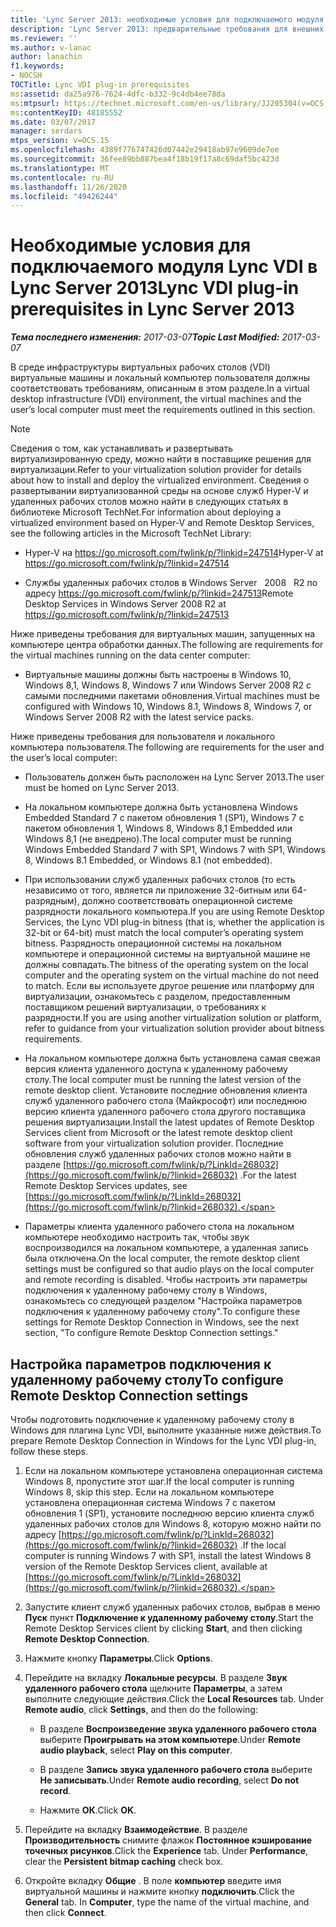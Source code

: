 ```yaml
---
title: 'Lync Server 2013: необходимые условия для подключаемого модуля Lync VDI'
description: 'Lync Server 2013: предварительные требования для внешних модулей Lync в VDI.'
ms.reviewer: ''
ms.author: v-lanac
author: lanachin
f1.keywords:
- NOCSH
TOCTitle: Lync VDI plug-in prerequisites
ms:assetid: da25a976-7624-4dfc-b332-9c4db4ee78da
ms:mtpsurl: https://technet.microsoft.com/en-us/library/JJ205304(v=OCS.15)
ms:contentKeyID: 48185552
ms.date: 03/07/2017
manager: serdars
mtps_version: v=OCS.15
ms.openlocfilehash: 4389f776747426d07442e29418ab97e9609de7ee
ms.sourcegitcommit: 36fee89bb887bea4f18b19f17a8c69daf5bc423d
ms.translationtype: MT
ms.contentlocale: ru-RU
ms.lasthandoff: 11/26/2020
ms.locfileid: "49426244"
---
```

# <a name="lync-vdi-plug-in-prerequisites-in-lync-server-2013"></a><span data-ttu-id="812d4-103">Необходимые условия для подключаемого модуля Lync VDI в Lync Server 2013</span><span class="sxs-lookup"><span data-stu-id="812d4-103">Lync VDI plug-in prerequisites in Lync Server 2013</span></span>

<div data-xmlns="http://www.w3.org/1999/xhtml">

<div class="topic" data-xmlns="http://www.w3.org/1999/xhtml" data-msxsl="urn:schemas-microsoft-com:xslt" data-cs="https://msdn.microsoft.com/">

<div data-asp="https://msdn2.microsoft.com/asp">



</div>

<div id="mainSection">

<div id="mainBody"><span data-ttu-id="812d4-104">

<span> </span></span><span class="sxs-lookup"><span data-stu-id="812d4-104">

<span> </span></span></span>

<span data-ttu-id="812d4-105">_**Тема последнего изменения:** 2017-03-07_</span><span class="sxs-lookup"><span data-stu-id="812d4-105">_**Topic Last Modified:** 2017-03-07_</span></span>

<span data-ttu-id="812d4-106">В среде инфраструктуры виртуальных рабочих столов (VDI) виртуальные машины и локальный компьютер пользователя должны соответствовать требованиям, описанным в этом разделе.</span><span class="sxs-lookup"><span data-stu-id="812d4-106">In a virtual desktop infrastructure (VDI) environment, the virtual machines and the user’s local computer must meet the requirements outlined in this section.</span></span>

<div>


> [!NOTE]  
> <span data-ttu-id="812d4-107">Сведения о том, как устанавливать и развертывать виртуализированную среду, можно найти в поставщике решения для виртуализации.</span><span class="sxs-lookup"><span data-stu-id="812d4-107">Refer to your virtualization solution provider for details about how to install and deploy the virtualized environment.</span></span> <span data-ttu-id="812d4-108">Сведения о развертывании виртуализованной среды на основе служб Hyper-V и удаленных рабочих столов можно найти в следующих статьях в библиотеке Microsoft TechNet.</span><span class="sxs-lookup"><span data-stu-id="812d4-108">For information about deploying a virtualized environment based on Hyper-V and Remote Desktop Services, see the following articles in the Microsoft TechNet Library:</span></span> 
> <UL>
> <LI>
> <P><span data-ttu-id="812d4-109">Hyper-V на <A class=uri href="https://go.microsoft.com/fwlink/p/?linkid=247514">https://go.microsoft.com/fwlink/p/?linkid=247514</A></span><span class="sxs-lookup"><span data-stu-id="812d4-109">Hyper-V at <A class=uri href="https://go.microsoft.com/fwlink/p/?linkid=247514">https://go.microsoft.com/fwlink/p/?linkid=247514</A></span></span></P>
> <LI>
> <P><span data-ttu-id="812d4-110">Службы удаленных рабочих столов в Windows Server &nbsp; 2008 &nbsp; R2 по адресу <A class=uri href="https://go.microsoft.com/fwlink/p/?linkid=247513">https://go.microsoft.com/fwlink/p/?linkid=247513</A></span><span class="sxs-lookup"><span data-stu-id="812d4-110">Remote Desktop Services in Windows Server&nbsp;2008&nbsp;R2 at <A class=uri href="https://go.microsoft.com/fwlink/p/?linkid=247513">https://go.microsoft.com/fwlink/p/?linkid=247513</A></span></span></P></LI></UL>



</div>

<span data-ttu-id="812d4-111">Ниже приведены требования для виртуальных машин, запущенных на компьютере центра обработки данных.</span><span class="sxs-lookup"><span data-stu-id="812d4-111">The following are requirements for the virtual machines running on the data center computer:</span></span>

  - <span data-ttu-id="812d4-112">Виртуальные машины должны быть настроены в Windows 10, Windows 8,1, Windows 8, Windows 7 или Windows Server 2008 R2 с самыми последними пакетами обновления.</span><span class="sxs-lookup"><span data-stu-id="812d4-112">Virtual machines must be configured with Windows 10, Windows 8.1, Windows 8, Windows 7, or Windows Server 2008 R2 with the latest service packs.</span></span>

<span data-ttu-id="812d4-113">Ниже приведены требования для пользователя и локального компьютера пользователя.</span><span class="sxs-lookup"><span data-stu-id="812d4-113">The following are requirements for the user and the user’s local computer:</span></span>

  - <span data-ttu-id="812d4-114">Пользователь должен быть расположен на Lync Server 2013.</span><span class="sxs-lookup"><span data-stu-id="812d4-114">The user must be homed on Lync Server 2013.</span></span>

  - <span data-ttu-id="812d4-115">На локальном компьютере должна быть установлена Windows Embedded Standard 7 с пакетом обновления 1 (SP1), Windows 7 с пакетом обновления 1, Windows 8, Windows 8,1 Embedded или Windows 8,1 (не внедрено).</span><span class="sxs-lookup"><span data-stu-id="812d4-115">The local computer must be running Windows Embedded Standard 7 with SP1, Windows 7 with SP1, Windows 8, Windows 8.1 Embedded, or Windows 8.1 (not embedded).</span></span>

  - <span data-ttu-id="812d4-116">При использовании служб удаленных рабочих столов (то есть независимо от того, является ли приложение 32-битным или 64-разрядным), должно соответствовать операционной системе разрядности локального компьютера.</span><span class="sxs-lookup"><span data-stu-id="812d4-116">If you are using Remote Desktop Services, the Lync VDI plug-in bitness (that is, whether the application is 32-bit or 64-bit) must match the local computer’s operating system bitness.</span></span> <span data-ttu-id="812d4-117">Разрядность операционной системы на локальном компьютере и операционной системы на виртуальной машине не должны совпадать.</span><span class="sxs-lookup"><span data-stu-id="812d4-117">The bitness of the operating system on the local computer and the operating system on the virtual machine do not need to match.</span></span> <span data-ttu-id="812d4-118">Если вы используете другое решение или платформу для виртуализации, ознакомьтесь с разделом, предоставленным поставщиком решений виртуализации, о требованиях к разрядности.</span><span class="sxs-lookup"><span data-stu-id="812d4-118">If you are using another virtualization solution or platform, refer to guidance from your virtualization solution provider about bitness requirements.</span></span>

  - <span data-ttu-id="812d4-119">На локальном компьютере должна быть установлена самая свежая версия клиента удаленного доступа к удаленному рабочему столу.</span><span class="sxs-lookup"><span data-stu-id="812d4-119">The local computer must be running the latest version of the remote desktop client.</span></span> <span data-ttu-id="812d4-120">Установите последние обновления клиента служб удаленного рабочего стола (Майкрософт) или последнюю версию клиента удаленного рабочего стола другого поставщика решения виртуализации.</span><span class="sxs-lookup"><span data-stu-id="812d4-120">Install the latest updates of Remote Desktop Services client from Microsoft or the latest remote desktop client software from your virtualization solution provider.</span></span> <span data-ttu-id="812d4-121">Последние обновления служб удаленных рабочих столов можно найти в разделе [https://go.microsoft.com/fwlink/p/?LinkId=268032](https://go.microsoft.com/fwlink/p/?linkid=268032) .</span><span class="sxs-lookup"><span data-stu-id="812d4-121">For the latest Remote Desktop Services updates, see [https://go.microsoft.com/fwlink/p/?LinkId=268032](https://go.microsoft.com/fwlink/p/?linkid=268032).</span></span>

  - <span data-ttu-id="812d4-122">Параметры клиента удаленного рабочего стола на локальном компьютере необходимо настроить так, чтобы звук воспроизводился на локальном компьютере, а удаленная запись была отключена.</span><span class="sxs-lookup"><span data-stu-id="812d4-122">On the local computer, the remote desktop client settings must be configured so that audio plays on the local computer and remote recording is disabled.</span></span> <span data-ttu-id="812d4-123">Чтобы настроить эти параметры подключения к удаленному рабочему столу в Windows, ознакомьтесь со следующей разделом "Настройка параметров подключения к удаленному рабочему столу".</span><span class="sxs-lookup"><span data-stu-id="812d4-123">To configure these settings for Remote Desktop Connection in Windows, see the next section, "To configure Remote Desktop Connection settings."</span></span>

<div>

## <a name="to-configure-remote-desktop-connection-settings"></a><span data-ttu-id="812d4-124">Настройка параметров подключения к удаленному рабочему столу</span><span class="sxs-lookup"><span data-stu-id="812d4-124">To configure Remote Desktop Connection settings</span></span>

<span data-ttu-id="812d4-125">Чтобы подготовить подключение к удаленному рабочему столу в Windows для плагина Lync VDI, выполните указанные ниже действия.</span><span class="sxs-lookup"><span data-stu-id="812d4-125">To prepare Remote Desktop Connection in Windows for the Lync VDI plug-in, follow these steps.</span></span>

1.  <span data-ttu-id="812d4-126">Если на локальном компьютере установлена операционная система Windows 8, пропустите этот шаг.</span><span class="sxs-lookup"><span data-stu-id="812d4-126">If the local computer is running Windows 8, skip this step.</span></span> <span data-ttu-id="812d4-127">Если на локальном компьютере установлена операционная система Windows 7 с пакетом обновления 1 (SP1), установите последнюю версию клиента служб удаленных рабочих столов для Windows 8, которую можно найти по адресу [https://go.microsoft.com/fwlink/p/?LinkId=268032](https://go.microsoft.com/fwlink/p/?linkid=268032) .</span><span class="sxs-lookup"><span data-stu-id="812d4-127">If the local computer is running Windows 7 with SP1, install the latest Windows 8 version of the Remote Desktop Services client, available at [https://go.microsoft.com/fwlink/p/?LinkId=268032](https://go.microsoft.com/fwlink/p/?linkid=268032).</span></span>

2.  <span data-ttu-id="812d4-128">Запустите клиент служб удаленных рабочих столов, выбрав в меню **Пуск** пункт **Подключение к удаленному рабочему столу**.</span><span class="sxs-lookup"><span data-stu-id="812d4-128">Start the Remote Desktop Services client by clicking **Start**, and then clicking **Remote Desktop Connection**.</span></span>

3.  <span data-ttu-id="812d4-129">Нажмите кнопку **Параметры**.</span><span class="sxs-lookup"><span data-stu-id="812d4-129">Click **Options**.</span></span>

4.  <span data-ttu-id="812d4-130">Перейдите на вкладку **Локальные ресурсы**. В разделе **Звук удаленного рабочего стола** щелкните **Параметры**, а затем выполните следующие действия.</span><span class="sxs-lookup"><span data-stu-id="812d4-130">Click the **Local Resources** tab. Under **Remote audio**, click **Settings**, and then do the following:</span></span>
    
      - <span data-ttu-id="812d4-131">В разделе **Воспроизведение звука удаленного рабочего стола** выберите **Проигрывать на этом компьютере**.</span><span class="sxs-lookup"><span data-stu-id="812d4-131">Under **Remote audio playback**, select **Play on this computer**.</span></span>
    
      - <span data-ttu-id="812d4-132">В разделе **Запись звука удаленного рабочего стола** выберите **Не записывать**.</span><span class="sxs-lookup"><span data-stu-id="812d4-132">Under **Remote audio recording**, select **Do not record**.</span></span>
    
      - <span data-ttu-id="812d4-133">Нажмите **ОК**.</span><span class="sxs-lookup"><span data-stu-id="812d4-133">Click **OK**.</span></span>

5.  <span data-ttu-id="812d4-134">Перейдите на вкладку **Взаимодействие**. В разделе **Производительность** снимите флажок **Постоянное кэширование точечных рисунков**.</span><span class="sxs-lookup"><span data-stu-id="812d4-134">Click the **Experience** tab. Under **Performance**, clear the **Persistent bitmap caching** check box.</span></span>

6.  <span data-ttu-id="812d4-135">Откройте вкладку **Общие** . В поле **компьютер** введите имя виртуальной машины и нажмите кнопку **подключить**.</span><span class="sxs-lookup"><span data-stu-id="812d4-135">Click the **General** tab. In **Computer**, type the name of the virtual machine, and then click **Connect**.</span></span>

<span data-ttu-id="812d4-136"></div>

</div>

<span> </span>

</div>

</div>

</span><span class="sxs-lookup"><span data-stu-id="812d4-136"></div>

</div>

<span> </span>

</div>

</div>

</span></span></div>

